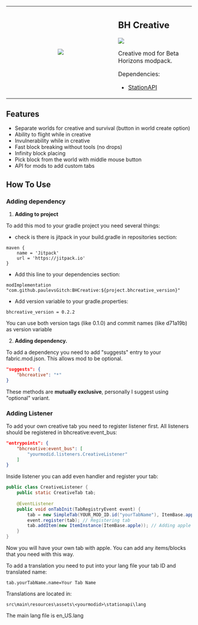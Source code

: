 <table  align="center">
	<tbody>
		<tr>
			<td width="280px" style="text-align: center;"><img src="https://github.com/paulevsGitch/BHCreative/blob/stapi-2.0/src/main/resources/assets/bhcreative/icon.png"/></td>		
			<td>
				<h2 align="left">BH Creative</h2>
				<a href="https://jitpack.io/#paulevsGitch/BHCreative"><img src="https://jitpack.io/v/paulevsGitch/BHCreative.svg"></a>
				<p>
					Creative mod for Beta Horizons modpack.
				</p>
				<p>
					Dependencies:
					<ul>
						<li><a href="https://github.com/ModificationStation/StationAPI">StationAPI</a></li>
					</ul>
				</p>
			</td>		
		</tr>
	</tbody>
</table>

## Features

- Separate worlds for creative and survival (button in world create option)
- Ability to flight while in creative
- Invulnerability while in creative
- Fast block breaking without tools (no drops)
- Infinity block placing
- Pick block from the world with middle mouse button
- API for mods to add custom tabs

## How To Use

### Adding dependency

1. **Adding to project**

To add this mod to your gradle project you need several things:
- check is there is jitpack in your build.gradle in repositories section:

```
maven {
	name = 'Jitpack'
	url = 'https://jitpack.io'
}
```

- Add this line to your dependencies section:

```
modImplementation "com.github.paulevsGitch:BHCreative:${project.bhcreative_version}"
```

- Add version variable to your gradle.properties:

```
bhcreative_version = 0.2.2
```
You can use both version tags (like 0.1.0) and commit names (like d71a19b) as version variable

2. **Adding dependency.**

To add a dependency you need to add "suggests" entry to your fabric.mod.json.
This allows mod to be optional.

```json
"suggests": {
	"bhcreative": "*"
}
```

These methods are **mutually exclusive**, personally I suggest using "optional" variant.

### Adding Listener

To add your own creative tab you need to register listener first. All listeners should be registered in bhcreative:event_bus:

```json
"entrypoints": {
	"bhcreative:event_bus": [
		"yourmodid.listeners.CreativeListener"
	]
}
```

Inside listener you can add even handler and register your tab:

```java
public class CreativeListener {
	public static CreativeTab tab;
	
	@EventListener
	public void onTabInit(TabRegistryEvent event) {
		tab = new SimpleTab(YOUR_MOD_ID.id("yourTabName"), ItemBase.apple); // Making tab
		event.register(tab); // Registering tab
		tab.addItem(new ItemInstance(ItemBase.apple)); // Adding apple
	}
}
```

Now you will have your own tab with apple. You can add any items/blocks that you need with this way.

To add a translation you need to put into your lang file your tab ID and translated name:

```
tab.yourTabName.name=Your Tab Name
```

Translations are located in:

```
src\main\resources\assets\<yourmodid>\stationapi\lang
```
 The main lang file is en_US.lang